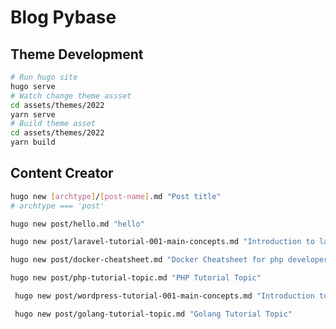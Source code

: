 # Blog Pybase

## Theme Development

```bash
# Run hugo site
hugo serve
# Watch change theme assset
cd assets/themes/2022
yarn serve
# Build theme asset
cd assets/themes/2022
yarn build
```

## Content Creator

```bash
hugo new [archtype]/[post-name].md "Post title"
# archtype === 'post'

hugo new post/hello.md "hello"
```

```bash
hugo new post/laravel-tutorial-001-main-concepts.md "Introduction to laravel framework"
```

```bash
hugo new post/docker-cheatsheet.md "Docker Cheatsheet for php developers"
```

```bash
hugo new post/php-tutorial-topic.md "PHP Tutorial Topic"
```

```bash
 hugo new post/wordpress-tutorial-001-main-concepts.md "Introduction to Wordpress"
```

```bash
 hugo new post/golang-tutorial-topic.md "Golang Tutorial Topic"
```
